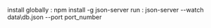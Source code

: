 install globally : npm install -g json-server
run : json-server --watch data\db.json  --port port_number

